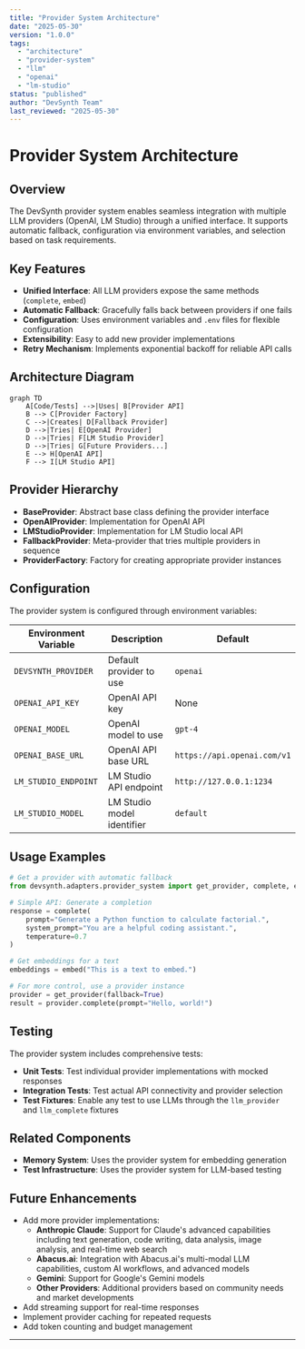 ```yaml
---
title: "Provider System Architecture"
date: "2025-05-30"
version: "1.0.0"
tags:
  - "architecture"
  - "provider-system"
  - "llm"
  - "openai"
  - "lm-studio"
status: "published"
author: "DevSynth Team"
last_reviewed: "2025-05-30"
---
```


# Provider System Architecture

## Overview

The DevSynth provider system enables seamless integration with multiple LLM providers (OpenAI, LM Studio) through a unified interface. It supports automatic fallback, configuration via environment variables, and selection based on task requirements.

## Key Features

- **Unified Interface**: All LLM providers expose the same methods (`complete`, `embed`)
- **Automatic Fallback**: Gracefully falls back between providers if one fails
- **Configuration**: Uses environment variables and `.env` files for flexible configuration
- **Extensibility**: Easy to add new provider implementations
- **Retry Mechanism**: Implements exponential backoff for reliable API calls

## Architecture Diagram

```mermaid
graph TD
    A[Code/Tests] -->|Uses| B[Provider API]
    B --> C[Provider Factory]
    C -->|Creates| D[Fallback Provider]
    D -->|Tries| E[OpenAI Provider]
    D -->|Tries| F[LM Studio Provider]
    D -->|Tries| G[Future Providers...]
    E --> H[OpenAI API]
    F --> I[LM Studio API]
```

## Provider Hierarchy

- **BaseProvider**: Abstract base class defining the provider interface
- **OpenAIProvider**: Implementation for OpenAI API
- **LMStudioProvider**: Implementation for LM Studio local API
- **FallbackProvider**: Meta-provider that tries multiple providers in sequence
- **ProviderFactory**: Factory for creating appropriate provider instances

## Configuration

The provider system is configured through environment variables:

| Environment Variable | Description | Default |
|---------------------|-------------|---------|
| `DEVSYNTH_PROVIDER` | Default provider to use | `openai` |
| `OPENAI_API_KEY` | OpenAI API key | None |
| `OPENAI_MODEL` | OpenAI model to use | `gpt-4` |
| `OPENAI_BASE_URL` | OpenAI API base URL | `https://api.openai.com/v1` |
| `LM_STUDIO_ENDPOINT` | LM Studio API endpoint | `http://127.0.0.1:1234` |
| `LM_STUDIO_MODEL` | LM Studio model identifier | `default` |

## Usage Examples

```python
# Get a provider with automatic fallback
from devsynth.adapters.provider_system import get_provider, complete, embed

# Simple API: Generate a completion
response = complete(
    prompt="Generate a Python function to calculate factorial.",
    system_prompt="You are a helpful coding assistant.",
    temperature=0.7
)

# Get embeddings for a text
embeddings = embed("This is a text to embed.")

# For more control, use a provider instance
provider = get_provider(fallback=True)
result = provider.complete(prompt="Hello, world!")
```

## Testing

The provider system includes comprehensive tests:

- **Unit Tests**: Test individual provider implementations with mocked responses
- **Integration Tests**: Test actual API connectivity and provider selection
- **Test Fixtures**: Enable any test to use LLMs through the `llm_provider` and `llm_complete` fixtures

## Related Components

- **Memory System**: Uses the provider system for embedding generation
- **Test Infrastructure**: Uses the provider system for LLM-based testing

## Future Enhancements

- Add more provider implementations:
  - **Anthropic Claude**: Support for Claude's advanced capabilities including text generation, code writing, data analysis, image analysis, and real-time web search
  - **Abacus.ai**: Integration with Abacus.ai's multi-modal LLM capabilities, custom AI workflows, and advanced models
  - **Gemini**: Support for Google's Gemini models
  - **Other Providers**: Additional providers based on community needs and market developments
- Add streaming support for real-time responses
- Implement provider caching for repeated requests
- Add token counting and budget management

---
